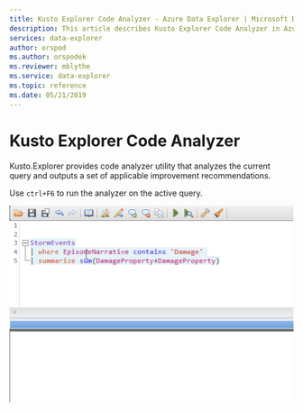 ```yaml
---
title: Kusto Explorer Code Analyzer - Azure Data Explorer | Microsoft Docs
description: This article describes Kusto Explorer Code Analyzer in Azure Data Explorer.
services: data-explorer
author: orspod
ms.author: orspodek
ms.reviewer: mblythe
ms.service: data-explorer
ms.topic: reference
ms.date: 05/21/2019
---
```

# Kusto Explorer Code Analyzer

Kusto.Explorer provides code analyzer utility that analyzes the current query and outputs a set of applicable improvement recommendations. 

Use `ctrl+F6` to run the analyzer on the active query.

![alt text](./Images/KustoTools-KustoExplorer/ke-codeanalyze.gif "code-analyzer-reference")